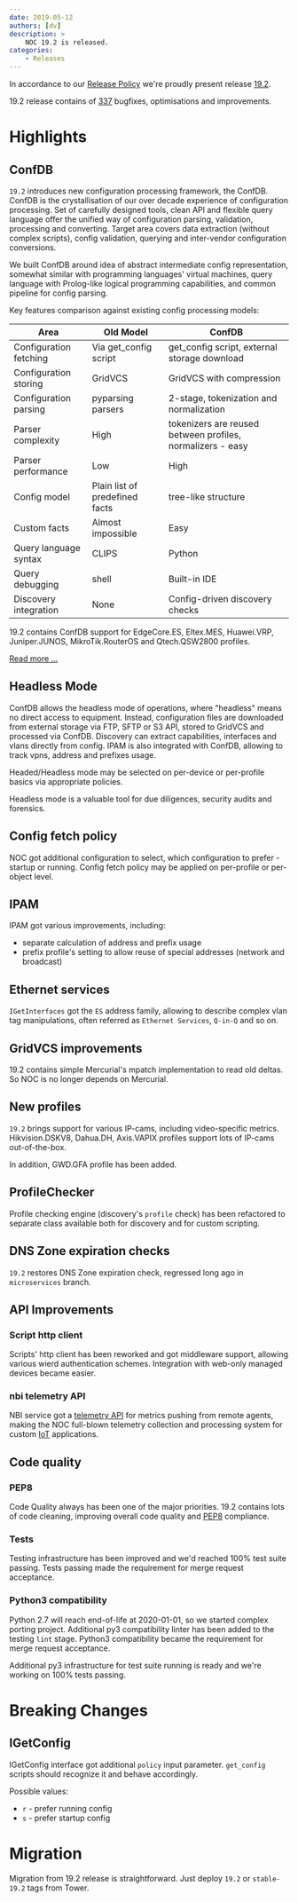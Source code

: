 ```yaml
---
date: 2019-05-12
authors: [dv]
description: >
    NOC 19.2 is released.
categories:
    - Releases
---
```

In accordance to our [Release Policy](../../release-policy/index.md)
we're proudly present release [19.2](https://code.getnoc.com/noc/noc/tags/19.2).

19.2 release contains of [337](https://code.getnoc.com/noc/noc/merge_requests?scope=all&state=merged&milestone_title=19.2) bugfixes, optimisations and improvements.

# Highlights

## ConfDB
`19.2` introduces new configuration processing framework, the ConfDB. 
ConfDB is the crystallisation of our over decade experience of configuration processing.
Set of carefully designed tools, clean API and flexible query language
offer the unified way of configuration parsing, validation, processing and converting. 
Target area covers data extraction (without complex scripts), config validation,
querying and inter-vendor configuration conversions.

We built ConfDB around idea of abstract intermediate config representation,
somewhat similar with programming languages' virtual machines, query
language with Prolog-like logical programming capabilities, and
common pipeline for config parsing.

Key features comparison against existing config processing models:

| Area                   | Old Model                      | ConfDB                                                     |
| ---------------------- | ------------------------------ | ---------------------------------------------------------- |
| Configuration fetching | Via get_config script          | get_config script, external storage download               |
| Configuration storing  | GridVCS                        | GridVCS with compression                                   |
| Configuration parsing  | pyparsing parsers              | 2-stage, tokenization and normalization                    |
| Parser complexity      | High                           | tokenizers are reused between profiles, normalizers - easy |
| Parser performance     | Low                            | High                                                       |
| Config model           | Plain list of predefined facts | tree-like structure                                        |
| Custom facts           | Almost impossible              | Easy                                                       |
| Query language syntax  | CLIPS                          | Python                                                     |
| Query debugging        | shell                          | Built-in IDE                                               |
| Discovery integration  | None                           | Config-driven discovery checks                             |

19.2 contains ConfDB support for EdgeCore.ES, Eltex.MES, Huawei.VRP,
Juniper.JUNOS, MikroTik.RouterOS and Qtech.QSW2800 profiles.

[Read more ...](https://docs.getnoc.com/master/en/dev/confdb.html)

## Headless Mode
ConfDB allows the headless mode of operations, where "headless" means
no direct access to equipment. Instead, configuration files are
downloaded from external storage via FTP, SFTP or S3 API, stored to GridVCS
and processed via ConfDB. Discovery can extract capabilities, interfaces and vlans
directly from config. IPAM is also integrated with ConfDB, allowing to track vpns, address and prefixes usage.

Headed/Headless mode may be selected on per-device or per-profile basics via appropriate policies.

Headless mode is a valuable tool for due diligences, security audits and forensics.

## Config fetch policy
NOC got additional configuration to select, which configuration
to prefer - startup or running. Config fetch policy may be 
applied on per-profile or per-object level.

## IPAM
IPAM got various improvements, including:
* separate calculation of address and prefix usage
* prefix profile's setting to allow reuse of special addresses (network and broadcast)

## Ethernet services
`IGetInterfaces` got the `ES` address family, allowing to describe
complex vlan tag manipulations, often referred as `Ethernet Services`,
`Q-in-Q` and so on.

## GridVCS improvements
19.2 contains simple Mercurial's mpatch implementation to read
old deltas. So NOC is no longer depends on Mercurial. 

## New profiles
`19.2` brings support for various IP-cams, including video-specific
metrics. Hikvision.DSKV8, Dahua.DH, Axis.VAPIX profiles support
lots of IP-cams out-of-the-box.

In addition, GWD.GFA profile has been added.

## ProfileChecker
Profile checking engine (discovery's `profile` check) has been
refactored to separate class available both for discovery
and for custom scripting.

## DNS Zone expiration checks
`19.2` restores DNS Zone expiration check, regressed long ago in
`microservices` branch.

## API Improvements

### Script http client
Scripts' http client has been reworked and got middleware support,
allowing various wierd authentication schemes. Integration with
web-only managed devices became easier.

### nbi telemetry API
NBI service got a [telemetry API](https://docs.getnoc.com/master/en/api/nbi-telemetry.html)
for metrics pushing from remote agents, making the NOC full-blown
telemetry collection and processing system for custom
[IoT](https://en.wikipedia.org/wiki/Internet_of_things) applications.

## Code quality
### PEP8
Code Quality always has been one of the major priorities.
19.2 contains lots of code cleaning, improving overall code quality
and [PEP8](https://www.python.org/dev/peps/pep-0008/) compliance.

### Tests
Testing infrastructure has been improved and we'd reached
100% test suite passing. Tests passing made the requirement
for merge request acceptance.

### Python3 compatibility
Python 2.7 will reach end-of-life at 2020-01-01, so we started complex
porting project. Additional py3 compatibility linter has been added
to the testing `lint` stage. Python3 compatibility became the requirement
for merge request acceptance.

Additional py3   infrastructure for test suite running is ready and
we're working on 100% tests passing.

# Breaking Changes
## IGetConfig
IGetConfig interface got additional `policy` input parameter.
`get_config` scripts should recognize it and behave accordingly.

Possible values:

* `r` - prefer running config
* `s` - prefer startup config

# Migration
Migration from 19.2 release is straightforward. Just deploy 
`19.2` or `stable-19.2` tags from Tower.
